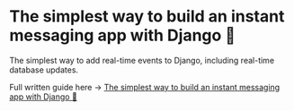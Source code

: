 # The simplest way to build an instant messaging app with Django 🌮
The simplest way to add real-time events to Django, including real-time database updates.

Full written guide here -> [The simplest way to build an instant messaging app with Django 🌮](https://www.photondesigner.com/articles/instant-messenger?ref=repo-instant-messenger)